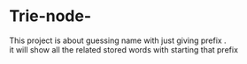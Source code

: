 # Trie-node-
This project is about guessing name with just giving prefix .
<br>
it will show all the related stored words with starting that prefix
